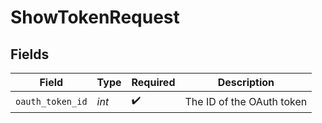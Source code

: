 # ShowTokenRequest


## Fields

| Field                     | Type                      | Required                  | Description               |
| ------------------------- | ------------------------- | ------------------------- | ------------------------- |
| `oauth_token_id`          | *int*                     | :heavy_check_mark:        | The ID of the OAuth token |